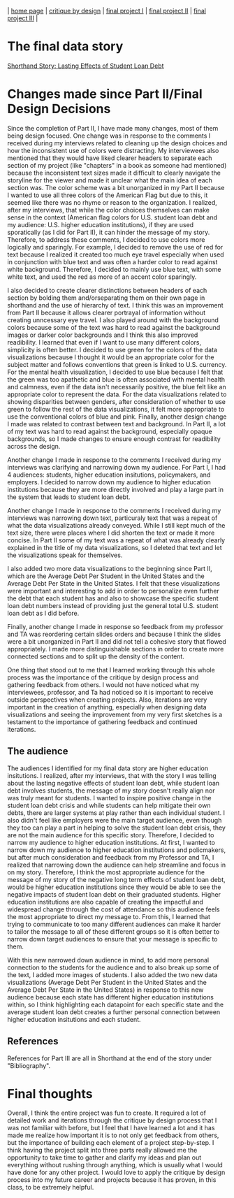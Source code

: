 | [home page](https://joannajkim.github.io/joanna-kim-portfolio/) | [critique by design](https://joannajkim.github.io/joanna-kim-portfolio/critique-by-design) | [final project I](https://joannajkim.github.io/joanna-kim-portfolio/final-project-part-one) | [final project II](https://joannajkim.github.io/joanna-kim-portfolio/final-project-part-two) | [final project III](https://joannajkim.github.io/joanna-kim-portfolio/final-project-part-three) | 

# The final data story

[Shorthand Story: Lasting Effects of Student Loan Debt](https://carnegiemellon.shorthandstories.com/joanna-kim-lasting-effects-of-student-loan-debt/index.html)

# Changes made since Part II/Final Design Decisions

Since the completion of Part II, I have made many changes, most of them being design focused. One change was in response to the comments I received during my interviews related to cleaning up the design choices and how the inconsistent use of colors were distracting. My interviewees also mentioned that they would have liked clearer headers to separate each section of my project (like "chapters" in a book as someone had mentioned) because the inconsistent text sizes made it difficult to clearly navigate the storyline for the viewer and made it unclear what the main idea of each section was. The color scheme was a bit unorganized in my Part II because I wanted to use all three colors of the American Flag but due to this, it seemed like there was no rhyme or reason to the organization. I realized, after my interviews, that while the color choices themselves can make sense in the context (American flag colors for U.S. student loan debt and my audience: U.S. higher education institutions), if they are used sporatically (as I did for Part II), it can hinder the message of my story. Therefore, to address these comments, I decided to use colors more logically and sparingly. For example, I decided to remove the use of red for text because I realized it created too much eye travel especially when used in conjunction with blue text and was often a harder color to read against white background. Therefore, I decided to mainly use blue text, with some white text, and used the red as more of an accent color sparingly. 

I also decided to create clearer distinctions between headers of each section by bolding them and/orseparating them on their own page in shorthand and the use of hierarchy of text. I think this was an improvement from Part II because it allows clearer portrayal of information without creating unncessary eye travel. I also played around with the background colors because some of the text was hard to read against the background images or darker color backgrounds and I think this also improved readibility. I learned that even if I want to use many different colors, simplicity is often better. I decided to use green for the colors of the data visualizations because I thought it would be an appropriate color for the subject matter and follows conventions that green is linked to U.S. currency. For the mental health visualization, I decided to use blue because I felt that the green was too apathetic and blue is often associated with mental health and calmness, even if the data isn't necessarily positive, the blue felt like an appropriate color to represent the data. For the data visualizations related to showing disparities between genders, after consideration of whether to use green to follow the rest of the data visualizations, it felt more appropriate to use the conventional colors of blue and pink. Finally, another design change I made was related to contrast between text and background. In Part II, a lot of my text was hard to read against the background, especially opaque backgrounds, so I made changes to ensure enough contrast for readibility across the design. 

Another change I made in response to the comments I received during my interviews was clarifying and narrowing down my audience. For Part I, I had 4 audiences: students, higher education insitutions, policymakers, and employers. I decided to narrow down my audience to higher education institutions because they are more directly involved and play a large part in the system that leads to student loan debt. 

Another change I made in response to the comments I received during my interviews was narrowing down text, particuraly text that was a repeat of what the data visualizations already conveyed. While I still kept much of the text size, there were places where I did shorten the text or made it more concise. In Part II some of my text was a repeat of what was already clearly explained in the title of my data visualizations, so I deleted that text and let the visualizations speak for themselves. 

I also added two more data visualizations to the beginning since Part II, which are the Average Debt Per Student in the United States and the Average Debt Per State in the United States. I felt that these visualizations were important and interesting to add in order to personalize even further the debt that each student has and also to showcase the specific student loan debt numbers instead of providing just the general total U.S. student loan debt as I did before.

Finally, another change I made in response so feedback from my professor and TA was reordering certain slides orders and because I think the slides were a bit unorganized in Part II and did not tell a cohesive story that flowed appropriately. I made more distinguishable sections in order to create more connected sections and to split up the density of the content. 

One thing that stood out to me that I learned working through this whole process was the importance of the critique by design process and gathering feedback from others. I would not have noticed what my interviewees, professor, and Ta had noticed so it is important to receive outside perspectives when creating projects. Also, iterations are very important in the creation of anything, especially when designing data visualizations and seeing the improvement from my very first sketches is a testament to the importance of gathering feedback and continued iterations. 

## The audience

The audiences I identified for my final data story are higher education insitutions. I realized, after my interviews, that with the story I was telling about the lasting negative effects of student loan debt, while student loan debt involves students, the message of my story doesn't really align nor was truly meant for students. I wanted to inspire positive change in the student loan debt crisis and while students can help mitigate their own debts, there are larger systems at play rather than each individual student. I also didn't feel like employers were the main target audience, even though they too can play a part in helping to solve the student loan debt crisis, they are not the main audience for this specific story. Therefore, I decided to narrow my audience to higher education institutions. At first, I wanted to narrow down my audience to higher education institutions and policmakers, but after much consideration and feedback from my Professor and TA, I realized that narrowing down the audience can help streamline and focus in on my story. Therefore, I think the most appropriate audience for the message of my story of the negative long term effects of student loan debt, would be higher education institutions since they would be able to see the negative impacts of student loan debt on their graduated students. Higher education institutions are also capable of creating the impactful and widespread change through the cost of attendance so this audience feels the most appropriate to direct my message to. From this, I learned that trying to communicate to too many different audiences can make it harder to tailor the message to all of these different groups so it is often better to narrow down target audiences to ensure that your message is specific to them. 

With this new narrowed down audience in mind, to add more personal connection to the students for the audience and to also break up some of the text, I added more images of students. I also added the two new data visualizations (Average Debt Per Student in the United States and the Average Debt Per State in the United States) in response to this new audience because each state has different higher education institutions within, so I think highlighting each datapoint for each specific state and the average student loan debt creates a further personal connection between higher education insitutions and each student.

## References
References for Part III are all in Shorthand at the end of the story under "Bibliography".

# Final thoughts
Overall, I think the entire project was fun to create. It required a lot of detailed work and iterations through the critique by design process that I was not familiar with before, but I feel that I have learned a lot and it has made me realize how important it is to not only get feedback from others, but the importance of building each element of a project step-by-step. I think having the project split into three parts really allowed me the opportunity to take time to gather and clarify my ideas and plan out everything without rushing through anything, which is usually what I would have done for any other project. I would love to apply the critique by design process into my future career and projects because it has proven, in this class, to be extremely helpful. 


